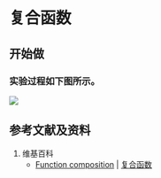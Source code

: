 # 复合函数

## 开始做

### 实验过程如下图所示。

![](/images/函数和极限/初等函数/复合函数/1a1.jpg)

## 参考文献及资料

1. 维基百科
	- [Function composition](https://en.wikipedia.org/wiki/Function_composition) | [复合函数](https://zh.wikipedia.org/wiki/复合函数) 

